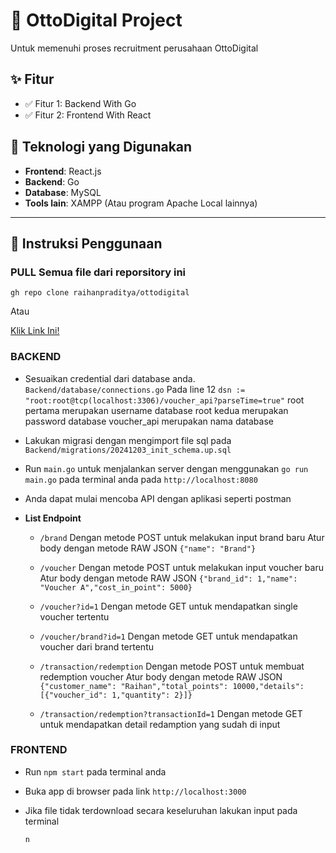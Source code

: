 # 📌 OttoDigital Project

Untuk memenuhi proses recruitment perusahaan OttoDigital

## ✨ Fitur
- ✅ Fitur 1: Backend With Go
- ✅ Fitur 2: Frontend With React

## 🚀 Teknologi yang Digunakan
- **Frontend**: React.js
- **Backend**: Go
- **Database**: MySQL
- **Tools lain**: XAMPP (Atau program Apache Local lainnya)

---

## 📂 Instruksi Penggunaan

### PULL Semua file dari reporsitory ini

`gh repo clone raihanpraditya/ottodigital`

Atau

[Klik Link Ini!](https://github.com/raihanpraditya/ottodigital.git)

### BACKEND
 - Sesuaikan credential dari database anda.
`Backend/database/connections.go` Pada line 12
`dsn := "root:root@tcp(localhost:3306)/voucher_api?parseTime=true"`
root pertama merupakan username database
root kedua merupakan password database
voucher_api merupakan nama database

- Lakukan migrasi dengan mengimport file sql pada
`Backend/migrations/20241203_init_schema.up.sql`

- Run `main.go` untuk menjalankan server
dengan menggunakan `go run main.go` pada terminal anda pada `http://localhost:8080`

- Anda dapat mulai mencoba API dengan aplikasi seperti postman

- **List Endpoint**
    - `/brand` Dengan metode POST untuk melakukan input brand baru
        Atur body dengan metode RAW JSON
            `{"name": "Brand"}`
    
    - `/voucher` Dengan metode POST untuk melakukan input voucher baru
        Atur body dengan metode RAW JSON
            `{"brand_id": 1,"name": "Voucher A","cost_in_point": 5000}`
    
    - `/voucher?id=1` Dengan metode GET untuk mendapatkan single voucher tertentu

    - `/voucher/brand?id=1` Dengan metode GET untuk mendapatkan voucher dari brand tertentu

    - `/transaction/redemption` Dengan metode POST untuk membuat redemption voucher
        Atur body dengan metode RAW JSON
            `{"customer_name": "Raihan","total_points": 10000,"details": [{"voucher_id": 1,"quantity": 2}]}`
    
    - `/transaction/redemption?transactionId=1` Dengan metode GET untuk mendapatkan detail redamption yang sudah di input 


### FRONTEND

- Run `npm start` pada terminal anda

- Buka app di browser pada link `http://localhost:3000`

- Jika file tidak terdownload secara keseluruhan lakukan input pada terminal

    `n`



